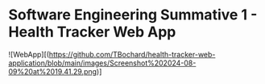 # Software Engineering Summative 1 - Health Tracker Web App
![WebApp][(https://github.com/TBochard/health-tracker-web-application/blob/main/images/Screenshot%202024-08-09%20at%2019.41.29.png)]
